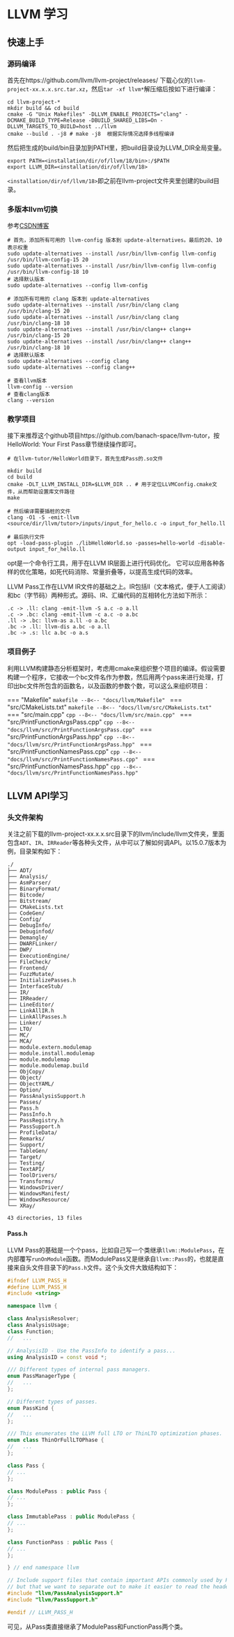 # LLVM 学习

## 快速上手

### 源码编译

首先在https://github.com/llvm/llvm-project/releases/ 下载心仪的`llvm-project-xx.x.x.src.tar.xz`，然后`tar -xf llvm*`解压缩后按如下进行编译：

```shell
cd llvm-project-*
mkdir build && cd build
cmake -G "Unix Makefiles" -DLLVM_ENABLE_PROJECTS="clang" -DCMAKE_BUILD_TYPE=Release -DBUILD_SHARED_LIBS=On -DLLVM_TARGETS_TO_BUILD=host ../llvm
cmake --build . -j8 # make -j8  根据实际情况选择多线程编译
```

然后把生成的build/bin目录加到PATH里，把build目录设为LLVM_DIR全局变量。

```shell
export PATH=<installation/dir/of/llvm/18/bin>:/$PATH
export LLVM_DIR=<installation/dir/of/llvm/18>
```

`<installation/dir/of/llvm/18>`即之前在llvm-project文件夹里创建的build目录。

### 多版本llvm切换

参考[CSDN博客](https://blog.csdn.net/weixin_45100742/article/details/139897786)

```shell
# 首先，添加所有可用的 llvm-config 版本到 update-alternatives。最后的20、10表示权重
sudo update-alternatives --install /usr/bin/llvm-config llvm-config /usr/bin/llvm-config-15 20
sudo update-alternatives --install /usr/bin/llvm-config llvm-config /usr/bin/llvm-config-18 10
# 选择默认版本
sudo update-alternatives --config llvm-config

# 添加所有可用的 clang 版本到 update-alternatives
sudo update-alternatives --install /usr/bin/clang clang /usr/bin/clang-15 20
sudo update-alternatives --install /usr/bin/clang clang /usr/bin/clang-18 10
sudo update-alternatives --install /usr/bin/clang++ clang++ /usr/bin/clang-15 20
sudo update-alternatives --install /usr/bin/clang++ clang++ /usr/bin/clang-18 10
# 选择默认版本
sudo update-alternatives --config clang
sudo update-alternatives --config clang++

# 查看llvm版本
llvm-config --version
# 查看clang版本
clang --version
```


### 教学项目

接下来推荐这个github项目https://github.com/banach-space/llvm-tutor，按HelloWorld: Your First Pass章节继续操作即可。

```shell
# 在llvm-tutor/HelloWorld目录下，首先生成Pass的.so文件

mkdir build
cd build
cmake -DLT_LLVM_INSTALL_DIR=$LLVM_DIR .. # 用于定位LLVMConfig.cmake文件，从而帮助设置库文件路径
make

# 然后编译需要插桩的文件
clang -O1 -S -emit-llvm <source/dir/llvm/tutor>/inputs/input_for_hello.c -o input_for_hello.ll

# 最后执行文件
opt -load-pass-plugin ./libHelloWorld.so -passes=hello-world -disable-output input_for_hello.ll
```

opt是一个命令行工具，用于在LLVM IR层面上进行代码优化。 它可以应用各种各样的优化策略，如死代码消除、常量折叠等，以提高生成代码的效率。

LLVM Pass工作在LLVM IR文件的基础之上。IR包括ll（文本格式，便于人工阅读）和bc（字节码）两种形式。源码、IR、汇编代码的互相转化方法如下所示：

```
.c -> .ll: clang -emit-llvm -S a.c -o a.ll
.c -> .bc: clang -emit-llvm -c a.c -o a.bc
.ll -> .bc: llvm-as a.ll -o a.bc
.bc -> .ll: llvm-dis a.bc -o a.ll
.bc -> .s: llc a.bc -o a.s
```

### 项目例子

利用LLVM构建静态分析框架时，考虑用cmake来组织整个项目的编译。假设需要构建一个程序，它接收一个bc文件名作为参数，然后用两个pass来进行处理，打印出bc文件所包含的函数名，以及函数的参数个数，可以这么来组织项目：

=== "Makefile"
    ```makefile
    --8<-- "docs/llvm/Makefile"
    ```
=== "src/CMakeLists.txt"
    ```makefile
    --8<-- "docs/llvm/src/CMakeLists.txt"
    ```
=== "src/main.cpp"
    ```cpp
    --8<-- "docs/llvm/src/main.cpp"
    ```
=== "src/PrintFunctionArgsPass.cpp"
    ```cpp
    --8<-- "docs/llvm/src/PrintFunctionArgsPass.cpp"
    ```
=== "src/PrintFunctionArgsPass.hpp"
    ```cpp
    --8<-- "docs/llvm/src/PrintFunctionArgsPass.hpp"
    ```
=== "src/PrintFunctionNamesPass.cpp"
    ```cpp
    --8<-- "docs/llvm/src/PrintFunctionNamesPass.cpp"
    ```
=== "src/PrintFunctionNamesPass.hpp"
    ```cpp
    --8<-- "docs/llvm/src/PrintFunctionNamesPass.hpp"
    ```


## LLVM API学习

### 头文件架构

关注之前下载的llvm-project-xx.x.x.src目录下的llvm/include/llvm文件夹，里面包含`ADT`、`IR`、`IRReader`等各种头文件，从中可以了解如何调API。以15.0.7版本为例，目录架构如下：

```shell title="tree ./llvm-project-15.0.7.src/llvm/include/llvm -LF 1"
./
├── ADT/
├── Analysis/
├── AsmParser/
├── BinaryFormat/
├── Bitcode/
├── Bitstream/
├── CMakeLists.txt
├── CodeGen/
├── Config/
├── DebugInfo/
├── Debuginfod/
├── Demangle/
├── DWARFLinker/
├── DWP/
├── ExecutionEngine/
├── FileCheck/
├── Frontend/
├── FuzzMutate/
├── InitializePasses.h
├── InterfaceStub/
├── IR/
├── IRReader/
├── LineEditor/
├── LinkAllIR.h
├── LinkAllPasses.h
├── Linker/
├── LTO/
├── MC/
├── MCA/
├── module.extern.modulemap
├── module.install.modulemap
├── module.modulemap
├── module.modulemap.build
├── ObjCopy/
├── Object/
├── ObjectYAML/
├── Option/
├── PassAnalysisSupport.h
├── Passes/
├── Pass.h
├── PassInfo.h
├── PassRegistry.h
├── PassSupport.h
├── ProfileData/
├── Remarks/
├── Support/
├── TableGen/
├── Target/
├── Testing/
├── TextAPI/
├── ToolDrivers/
├── Transforms/
├── WindowsDriver/
├── WindowsManifest/
├── WindowsResource/
└── XRay/

43 directories, 13 files

```

#### Pass.h

LLVM Pass的基础是一个个pass，比如自己写一个类继承`llvm::ModulePass`，在内部覆写`runOnModule`函数。而ModulePass又是继承自`llvm::Pass`的，也就是直接来自头文件目录下的`Pass.h`文件。这个头文件大致结构如下：

```cpp title="Pass.h"
#ifndef LLVM_PASS_H
#define LLVM_PASS_H
#include <string>

namespace llvm {

class AnalysisResolver;
class AnalysisUsage;
class Function;
//   ...

// AnalysisID - Use the PassInfo to identify a pass...
using AnalysisID = const void *;

/// Different types of internal pass managers.
enum PassManagerType {
//   ...
};

// Different types of passes.
enum PassKind {
//   ...
};

/// This enumerates the LLVM full LTO or ThinLTO optimization phases.
enum class ThinOrFullLTOPhase {
//   ...
};

class Pass {
// ...
};

class ModulePass : public Pass {
// ...
};

class ImmutablePass : public ModulePass {
// ...
};

class FunctionPass : public Pass {
// ...
};

} // end namespace llvm

// Include support files that contain important APIs commonly used by Passes,
// but that we want to separate out to make it easier to read the header files.
#include "llvm/PassAnalysisSupport.h"
#include "llvm/PassSupport.h"

#endif // LLVM_PASS_H

```

可见，从Pass类直接继承了ModulePass和FunctionPass两个类。